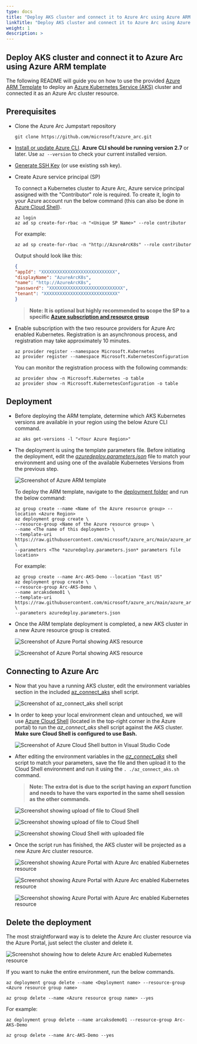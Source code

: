 ```yaml
---
type: docs
title: "Deploy AKS cluster and connect it to Azure Arc using Azure ARM template"
linkTitle: "Deploy AKS cluster and connect it to Azure Arc using Azure ARM template"
weight: 1
description: >
---
```



## Deploy AKS cluster and connect it to Azure Arc using Azure ARM template

The following README will guide you on how to use the provided [Azure ARM Template](https://docs.microsoft.com/en-us/azure/azure-resource-manager/templates/overview) to deploy an [Azure Kubernetes Service (AKS)](https://docs.microsoft.com/en-us/azure/aks/intro-kubernetes) cluster and connected it as an Azure Arc cluster resource.

## Prerequisites

* Clone the Azure Arc Jumpstart repository

    ```console
    git clone https://github.com/microsoft/azure_arc.git
    ```
  
* [Install or update Azure CLI](https://docs.microsoft.com/en-us/cli/azure/install-azure-cli?view=azure-cli-latest). **Azure CLI should be running version 2.7** or later. Use ```az --version``` to check your current installed version.

* [Generate SSH Key](https://docs.microsoft.com/en-us/azure/virtual-machines/linux/create-ssh-keys-detailed) (or use existing ssh key).

* Create Azure service principal (SP)

    To connect a Kubernetes cluster to Azure Arc, Azure service principal assigned with the "Contributor" role is required. To create it, login to your Azure account run the below command (this can also be done in [Azure Cloud Shell](https://shell.azure.com/)).

    ```console
    az login
    az ad sp create-for-rbac -n "<Unique SP Name>" --role contributor
    ```

    For example:

    ```console
    az ad sp create-for-rbac -n "http://AzureArcK8s" --role contributor
    ```

    Output should look like this:

    ```json
    {
    "appId": "XXXXXXXXXXXXXXXXXXXXXXXXXXXX",
    "displayName": "AzureArcK8s",
    "name": "http://AzureArcK8s",
    "password": "XXXXXXXXXXXXXXXXXXXXXXXXXXXX",
    "tenant": "XXXXXXXXXXXXXXXXXXXXXXXXXXXX"
    }
    ```

    > **Note: It is optional but highly recommended to scope the SP to a specific [Azure subscription and resource group](https://docs.microsoft.com/en-us/cli/azure/ad/sp?view=azure-cli-latest)**

* Enable subscription with the two resource providers for Azure Arc enabled Kubernetes. Registration is an asynchronous process, and registration may take approximately 10 minutes.

  ```console
  az provider register --namespace Microsoft.Kubernetes
  az provider register --namespace Microsoft.KubernetesConfiguration
  ```

  You can monitor the registration process with the following commands:

  ```console
  az provider show -n Microsoft.Kubernetes -o table
  az provider show -n Microsoft.KubernetesConfiguration -o table
  ```

## Deployment

* Before deploying the ARM template, determine which AKS Kubernetes versions are available in your region using the below Azure CLI command.

  ```console
  az aks get-versions -l "<Your Azure Region>"
  ```

* The deployment is using the template parameters file. Before initiating the deployment, edit the [*azuredeploy.parameters.json*](https://github.com/microsoft/azure_arc/blob/main/azure_arc_k8s_jumpstart/aks/arm_template/azuredeploy.parameters.json) file to match your environment and using one of the available Kubernetes Versions from the previous step.

  ![Screenshot of Azure ARM template](./01.png)

  To deploy the ARM template, navigate to the [deployment folder](https://github.com/microsoft/azure_arc/tree/main/azure_arc_k8s_jumpstart/aks/arm_template) and run the below command:

  ```console
  az group create --name <Name of the Azure resource group> --location <Azure Region>
  az deployment group create \
  --resource-group <Name of the Azure resource group> \
  --name <The name of this deployment> \
  --template-uri https://raw.githubusercontent.com/microsoft/azure_arc/main/azure_arc_k8s_jumpstart/aks/arm_template/azuredeploy.json \
  --parameters <The *azuredeploy.parameters.json* parameters file location>
  ```

  For example:

  ```console
  az group create --name Arc-AKS-Demo --location "East US"
  az deployment group create \
  --resource-group Arc-AKS-Demo \
  --name arcaksdemo01 \
  --template-uri https://raw.githubusercontent.com/microsoft/azure_arc/main/azure_arc_k8s_jumpstart/aks/arm_template/azuredeploy.json \
  --parameters azuredeploy.parameters.json
  ```

* Once the ARM template deployment is completed, a new AKS cluster in a new Azure resource group is created.

  ![Screenshot of Azure Portal showing AKS resource](./02.png)

  ![Screenshot of Azure Portal showing AKS resource](./03.png)

## Connecting to Azure Arc

* Now that you have a running AKS cluster, edit the environment variables section in the included [az_connect_aks](https://github.com/microsoft/azure_arc/blob/main/azure_arc_k8s_jumpstart/aks/arm_template/scripts/az_connect_aks.sh) shell script.

  ![Screenshot of az_connect_aks shell script](./04.png)

* In order to keep your local environment clean and untouched, we will use [Azure Cloud Shell](https://docs.microsoft.com/en-us/azure/cloud-shell/overview) (located in the top-right corner in the Azure portal) to run the *az_connect_aks* shell script against the AKS cluster. **Make sure Cloud Shell is configured to use Bash.**

  ![Screenshot of Azure Cloud Shell button in Visual Studio Code](./05.png)

* After editing the environment variables in the [*az_connect_aks*](https://github.com/microsoft/azure_arc/blob/main/azure_arc_k8s_jumpstart/aks/arm_template/scripts/az_connect_aks.sh) shell script to match your parameters, save the file and then upload it to the Cloud Shell environment and run it using the ```. ./az_connect_aks.sh``` command.

  > **Note: The extra dot is due to the script having an *export* function and needs to have the vars exported in the same shell session as the other commands.**

  ![Screenshot showing upload of file to Cloud Shell](./06.png)

  ![Screenshot showing upload of file to Cloud Shell](./07.png)

  ![Screenshot showing Cloud Shell with uploaded file](./08.png)

* Once the script run has finished, the AKS cluster will be projected as a new Azure Arc cluster resource.

  ![Screenshot showing Azure Portal with Azure Arc enabled Kubernetes resource](./09.png)

  ![Screenshot showing Azure Portal with Azure Arc enabled Kubernetes resource](./10.png)

  ![Screenshot showing Azure Portal with Azure Arc enabled Kubernetes resource](./11.png)

## Delete the deployment

The most straightforward way is to delete the Azure Arc cluster resource via the Azure Portal, just select the cluster and delete it.

![Screenshot showing how to delete Azure Arc enabled Kubernetes resource](./12.png)

If you want to nuke the entire environment, run the below commands.

```console
az deployment group delete --name <Deployment name> --resource-group <Azure resource group name>
```

```console
az group delete --name <Azure resource group name> --yes
```

For example:

```console
az deployment group delete --name arcaksdemo01 --resource-group Arc-AKS-Demo
```

```console
az group delete --name Arc-AKS-Demo --yes
```
